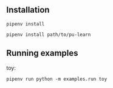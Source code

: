 ## Installation

```
pipenv install
```

```
pipenv install path/to/pu-learn
```

## Running examples

toy:

```
pipenv run python -m examples.run toy
```
